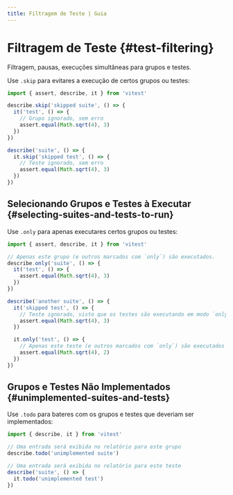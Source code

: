 ```yaml
---
title: Filtragem de Teste | Guia
---
```


# Filtragem de Teste {#test-filtering}

Filtragem, pausas, execuções simultâneas para grupos e testes.

Use `.skip` para evitares a execução de certos grupos ou testes:

```ts
import { assert, describe, it } from 'vitest'

describe.skip('skipped suite', () => {
  it('test', () => {
    // Grupo ignorado, sem erro
    assert.equal(Math.sqrt(4), 3)
  })
})

describe('suite', () => {
  it.skip('skipped test', () => {
    // Teste ignorado, sem erro
    assert.equal(Math.sqrt(4), 3)
  })
})
```

## Selecionando Grupos e Testes à Executar {#selecting-suites-and-tests-to-run}

Use `.only` para apenas executares certos grupos ou testes:

```ts
import { assert, describe, it } from 'vitest'

// Apenas este grupo (e outros marcados com `only`) são executados.
describe.only('suite', () => {
  it('test', () => {
    assert.equal(Math.sqrt(4), 3)
  })
})

describe('another suite', () => {
  it('skipped test', () => {
    // Teste ignorado, visto que os testes são executando em modo `only`
    assert.equal(Math.sqrt(4), 3)
  })

  it.only('test', () => {
    // Apenas este teste (e outros marcados com `only`) são executados
    assert.equal(Math.sqrt(4), 2)
  })
})
```

## Grupos e Testes Não Implementados {#unimplemented-suites-and-tests}

Use `.todo` para bateres com os grupos e testes que deveriam ser implementados:

```ts
import { describe, it } from 'vitest'

// Uma entrada será exibida no relatório para este grupo
describe.todo('unimplemented suite')

// Uma entrada será exibida no relatório para este teste
describe('suite', () => {
  it.todo('unimplemented test')
})
```
